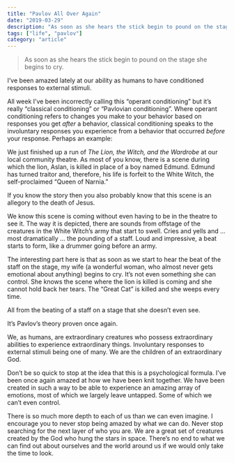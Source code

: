 ```yaml
---
title: "Pavlov All Over Again"
date: "2019-03-29"
description: "As soon as she hears the stick begin to pound on the stage she begins to cry."
tags: ["life", "pavlov"]
category: "article"
---
```


> As soon as she hears the stick begin to pound on the stage she begins to cry.

I’ve been amazed lately at our ability as humans to have conditioned responses to external stimuli.

All week I’ve been incorrectly calling this “operant conditioning” but it’s really “classical conditioning” or “Pavlovian conditioning”. Where operant conditioning refers to changes you make to your behavior based on responses you get _after_ a behavior, classical conditioning speaks to the involuntary responses you experience from a behavior that occurred _before_ your response. Perhaps an example:

We just finished up a run of _The Lion, the Witch, and the Wardrobe_ at our local community theatre. As most of you know, there is a scene during which the lion, Aslan, is killed in place of a boy named Edmund. Edmund has turned traitor and, therefore, his life is forfeit to the White Witch, the self-proclaimed “Queen of Narnia.”

If you know the story then you also probably know that this scene is an allegory to the death of Jesus.

We know this scene is coming without even having to be in the theatre to see it. The way it is depicted, there are sounds from offstage of the creatures in the White Witch’s army that start to swell. Cries and yells and … most dramatically … the pounding of a staff. Loud and impressive, a beat starts to form, like a drummer going before an army.

The interesting part here is that as soon as we start to hear the beat of the staff on the stage, my wife (a wonderful woman, who almost never gets emotional about anything) begins to cry. It’s not even something she can control. She knows the scene where the lion is killed is coming and she cannot hold back her tears. The “Great Cat” is killed and she weeps every time.

All from the beating of a staff on a stage that she doesn’t even see.

It’s Pavlov’s theory proven once again.

We, as humans, are extraordinary creatures who possess extraordinary abilities to experience extraordinary things. Involuntary responses to external stimuli being one of many. We are the children of an extraordinary God.

Don’t be so quick to stop at the idea that this is a psychological formula. I’ve been once again amazed at how we have been knit together. We have been created in such a way to be able to experience an amazing array of emotions, most of which we largely leave untapped. Some of which we can’t even control.

There is so much more depth to each of us than we can even imagine. I encourage you to never stop being amazed by what we can do. Never stop searching for the next layer of who you are. We are a great set of creatures created by the God who hung the stars in space. There’s no end to what we can find out about ourselves and the world around us if we would only take the time to look.
